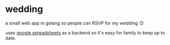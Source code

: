 # wedding
a small web app in golang so people can RSVP for my wedding :D 

uses [google spreadsheets](github.com/cschep/trix) as a backend so it's easy for family to keep up to date.

